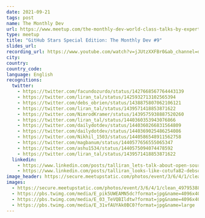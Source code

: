 ```yaml
---
date: 2021-09-21
tags: post
name: The Monthly Dev
url: https://www.meetup.com/the-monthly-dev-world-class-talks-by-expert-developers/events/279882804/
type: meetup
title: "GitHub Stars Special Edition: The Monthly Dev #9"
slides_url:
recording_url: https://www.youtube.com/watch?v=jJUtzXXFBr0&ab_channel=dailydev
city:
country:
country_code:
language: English
recognitions:
  twitter:
    - https://twitter.com/facundozurdo/status/1427668567764443139
    - https://twitter.com/liran_tal/status/1425932713102565394
    - https://twitter.com/debs_obrien/status/1438875807062106121
    - https://twitter.com/liran_tal/status/1439571418853871622
    - https://twitter.com/NimrodKramer/status/1439575938887520260
    - https://twitter.com/liran_tal/status/1440360353943076866
    - https://twitter.com/dailydotdev/status/1440360266831564809
    - https://twitter.com/dailydotdev/status/1440369025486254086
    - https://twitter.com/Nikhil_1503/status/1440586548911562758
    - https://twitter.com/magbanum/status/1440577656555065347
    - https://twitter.com/ashu1534/status/1440575094074478592
    - https://twitter.com/liran_tal/status/1439571418853871622
  linkedin:
    - https://www.linkedin.com/posts/talliran_lets-talk-about-open-source-and-building-activity-6845337115715227648-jtku
    - https://www.linkedin.com/posts/talliran_looks-like-cotufa82-debsobrien-and-myself-activity-6838123295196377088-8RRA
image_header: https://secure.meetupstatic.com/photos/event/3/6/4/1/clean_497953889.jpeg
images:
  - https://secure.meetupstatic.com/photos/event/3/6/4/1/clean_497953889.jpeg
  - https://pbs.twimg.com/media/E_pik5UWEAMN5dc?format=jpg&name=4096x4096
  - https://pbs.twimg.com/media/E_03_TeVQBIldtw?format=jpg&name=4096x4096
  - https://pbs.twimg.com/media/E_31vfAUYAk0BC0?format=jpg&name=large
---
```

